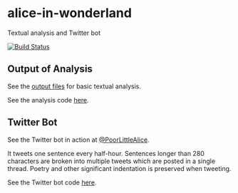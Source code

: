 # alice-in-wonderland
Textual analysis and Twitter bot

[![Build Status](https://travis-ci.org/scott-fleischman/alice-in-wonderland.svg?branch=master)](https://travis-ci.org/scott-fleischman/alice-in-wonderland)

## Output of Analysis
See the [output files](https://github.com/scott-fleischman/alice-in-wonderland/tree/master/output) for basic textual analysis.

See the analysis code [here](https://github.com/scott-fleischman/alice-in-wonderland/tree/master/analysis).

## Twitter Bot
See the Twitter bot in action at [@PoorLittleAlice](https://www.twitter.com/poorlittlealice).

It tweets one sentence every half-hour. Sentences longer than 280 characters are broken into multiple tweets which are posted in a single thread. Poetry and other significant indentation is preserved when tweeting.

See the Twitter bot code [here](https://github.com/scott-fleischman/alice-in-wonderland/tree/master/twitter).
